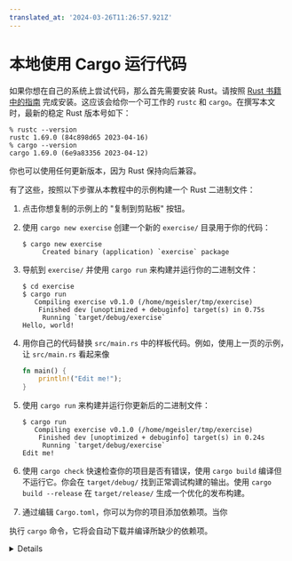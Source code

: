 ```yaml
---
translated_at: '2024-03-26T11:26:57.921Z'
---
```


# 本地使用 Cargo 运行代码

如果你想在自己的系统上尝试代码，那么首先需要安装 Rust。请按照 [Rust 书籍中的指南][1] 完成安装。这应该会给你一个可工作的 `rustc` 和 `cargo`。在撰写本文时，最新的稳定 Rust 版本号如下：

```shell
% rustc --version
rustc 1.69.0 (84c898d65 2023-04-16)
% cargo --version
cargo 1.69.0 (6e9a83356 2023-04-12)
```

你也可以使用任何更新版本，因为 Rust 保持向后兼容。

有了这些，按照以下步骤从本教程中的示例构建一个 Rust 二进制文件：

1. 点击你想复制的示例上的 "复制到剪贴板" 按钮。

2. 使用 `cargo new exercise` 创建一个新的 `exercise/` 目录用于你的代码：

   ```shell
   $ cargo new exercise
        Created binary (application) `exercise` package
   ```

3. 导航到 `exercise/` 并使用 `cargo run` 来构建并运行你的二进制文件：

   ```shell
   $ cd exercise
   $ cargo run
      Compiling exercise v0.1.0 (/home/mgeisler/tmp/exercise)
       Finished dev [unoptimized + debuginfo] target(s) in 0.75s
        Running `target/debug/exercise`
   Hello, world!
   ```

4. 用你自己的代码替换 `src/main.rs` 中的样板代码。例如，使用上一页的示例，让 `src/main.rs` 看起来像

   ```rust
   fn main() {
       println!("Edit me!");
   }
   ```

5. 使用 `cargo run` 来构建并运行你更新后的二进制文件：

   ```shell
   $ cargo run
      Compiling exercise v0.1.0 (/home/mgeisler/tmp/exercise)
       Finished dev [unoptimized + debuginfo] target(s) in 0.24s
        Running `target/debug/exercise`
   Edit me!
   ```

6. 使用 `cargo check` 快速检查你的项目是否有错误，使用 `cargo build` 编译但不运行它。你会在 `target/debug/` 找到正常调试构建的输出。使用 `cargo build --release` 在 `target/release/` 生成一个优化的发布构建。

7. 通过编辑 `Cargo.toml`，你可以为你的项目添加依赖项。当你

执行 `cargo` 命令，它将会自动下载并编译所缺少的依赖项。

[1]: https://doc.rust-lang.org/book/ch01-01-installation.html

<details>

尽量鼓励课程参与者安装 Cargo 并使用本地编辑器。
这将让他们的生活变得更轻松，因为他们将拥有一个正常的开发环境。

</details>

